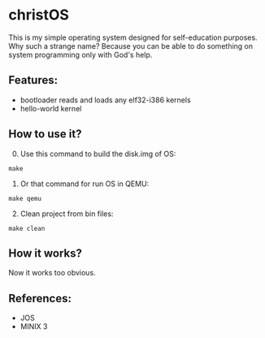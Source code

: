 # christOS
This is my simple operating system designed for self-education purposes.
Why such a strange name? Because you can be able to do something on system programming only with God's help.

## Features:
* bootloader reads and loads any elf32-i386 kernels
* hello-world kernel

## How to use it?
0. Use this command to build the disk.img of OS:
```
make
```

1. Or that command for run OS in QEMU:
```
make qemu
```

2. Clean project from bin files:
```
make clean
```

## How it works?
Now it works too obvious.

## References:
* JOS
* MINIX 3
